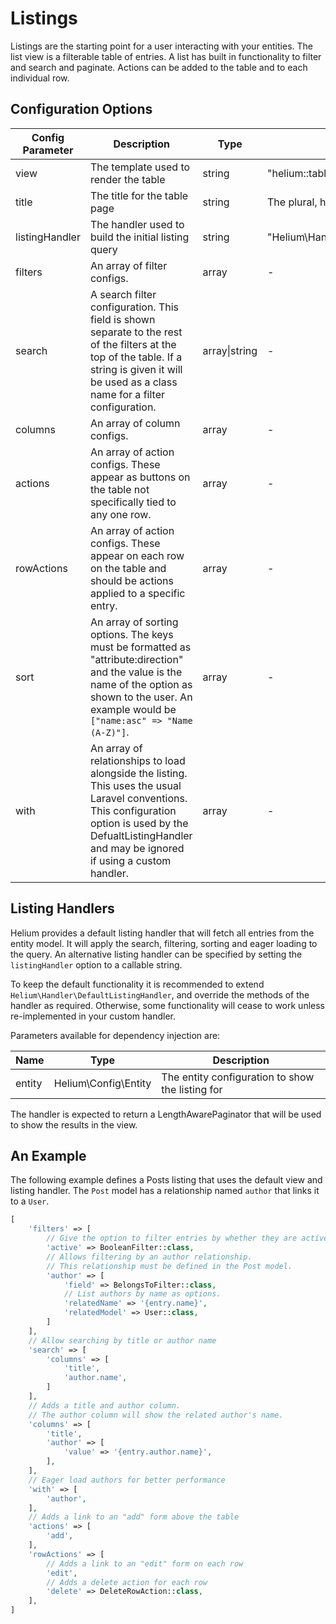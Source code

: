 # Listings

Listings are the starting point for a user interacting with your entities. The list view is a filterable table of entries. A list has built in functionality to filter and search and paginate. Actions can be added to the table and to each individual row.

## Configuration Options

| Config Parameter | Description | Type | Default Value |
| --- | --- | --- | -- |
| view | The template used to render the table | string | "helium::table" |
| title | The title for the table page | string | The plural, humanised entity name |
| listingHandler | The handler used to build the initial listing query | string | "Helium\Handler\DefaultListingHandler" |
| filters | An array of filter configs. | array | - |
| search | A search filter configuration. This field is shown separate to the rest of the filters at the top of the table. If a string is given it will be used as a class name for a filter configuration. | array\|string | - |
| columns | An array of column configs. | array | - |
| actions | An array of action configs. These appear as buttons on the table not specifically tied to any one row. | array | - |
| rowActions | An array of action configs. These appear on each row on the table and should be actions applied to a specific entry. | array | - |
| sort | An array of sorting options. The keys must be formatted as "attribute:direction" and the value is the name of the option as shown to the user. An example would be `["name:asc" => "Name (A-Z)"]`. | array | - |
| with | An array of relationships to load alongside the listing. This uses the usual Laravel conventions. This configuration option is used by the DefualtListingHandler and may be ignored if using a custom handler. | array | - |

## Listing Handlers

Helium provides a default listing handler that will fetch all entries from the entity model. It will apply the search, filtering, sorting and eager loading to the query. An alternative listing handler can be specified by setting the `listingHandler` option to a callable string.

To keep the default functionality it is recommended to extend `Helium\Handler\DefaultListingHandler`, and override the methods of the handler as required. Otherwise, some functionality will cease to work unless re-implemented in your custom handler.

Parameters available for dependency injection are:

| Name | Type | Description |
| -----| ---- | ----------- |
| entity | Helium\Config\Entity | The entity configuration to show the listing for |

The handler is expected to return a LengthAwarePaginator that will be used to show the results in the view. 

## An Example

The following example defines a Posts listing that uses the default view and listing handler. The `Post` model has a relationship named `author` that links it to a `User`.

```php
[
    'filters' => [
        // Give the option to filter entries by whether they are active.
        'active' => BooleanFilter::class,
        // Allows filtering by an author relationship. 
        // This relationship must be defined in the Post model.
        'author' => [
            'field' => BelongsToFilter::class,
            // List authors by name as options.
            'relatedName' => '{entry.name}',
            'relatedModel' => User::class,
        ]
    ],
    // Allow searching by title or author name
    'search' => [
        'columns' => [
            'title',
            'author.name',
        ]
    ],
    // Adds a title and author column. 
    // The author column will show the related author's name.
    'columns' => [
        'title',
        'author' => [
            'value' => '{entry.author.name}',
        ],
    ],
    // Eager load authors for better performance
    'with' => [
        'author',
    ],
    // Adds a link to an "add" form above the table
    'actions' => [
        'add',
    ],
    'rowActions' => [
        // Adds a link to an "edit" form on each row
        'edit',
        // Adds a delete action for each row
        'delete' => DeleteRowAction::class,
    ],
]
```